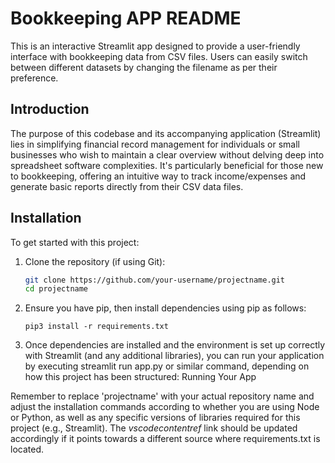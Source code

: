# Bookkeeping APP README

This is an interactive Streamlit app designed to provide a user-friendly interface with bookkeeping data from CSV files. Users can easily switch between different datasets by changing the filename as per their preference.

## Introduction
The purpose of this codebase and its accompanying application (Streamlit) lies in simplifying financial record management for individuals or small businesses who wish to maintain a clear overview without delving deep into spreadsheet software complexities. It's particularly beneficial for those new to bookkeeping, offering an intuitive way to track income/expenses and generate basic reports directly from their CSV data files.

## Installation
To get started with this project:
1. Clone the repository (if using Git):
   ```bash
   git clone https://github.com/your-username/projectname.git
   cd projectname
2. Ensure you have pip, then install dependencies using pip as follows:
    ```vash
    pip3 install -r requirements.txt
3.  Once dependencies are installed and the environment is set up correctly with Streamlit (and any additional libraries), you can run your application by executing streamlit run app.py or similar command, depending on how this project has been structured: Running Your App

Remember to replace 'projectname' with your actual repository name and adjust the installation commands according to whether you are using Node or Python, as well as any specific versions of libraries required for this project (e.g., Streamlit). The _vscodecontentref_ link should be updated accordingly if it points towards a different source where requirements.txt is located.